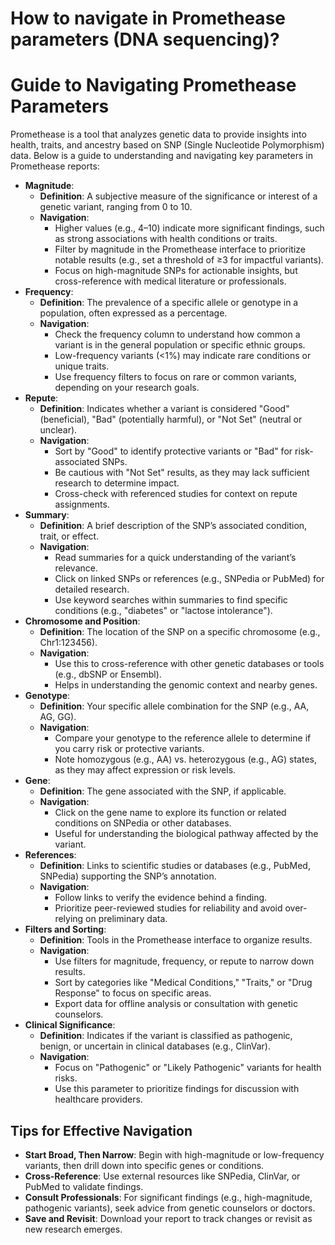 # How to navigate in Promethease parameters (DNA sequencing)?   
# Guide to Navigating Promethease Parameters   
Promethease is a tool that analyzes genetic data to provide insights into health, traits, and ancestry based on SNP (Single Nucleotide Polymorphism) data. Below is a guide to understanding and navigating key parameters in Promethease reports:   
- **Magnitude**:   
    - **Definition**: A subjective measure of the significance or interest of a genetic variant, ranging from 0 to 10.   
    - **Navigation**:   
        - Higher values (e.g., 4–10) indicate more significant findings, such as strong associations with health conditions or traits.   
        - Filter by magnitude in the Promethease interface to prioritize notable results (e.g., set a threshold of ≥3 for impactful variants).   
        - Focus on high-magnitude SNPs for actionable insights, but cross-reference with medical literature or professionals.   
- **Frequency**:   
    - **Definition**: The prevalence of a specific allele or genotype in a population, often expressed as a percentage.   
    - **Navigation**:   
        - Check the frequency column to understand how common a variant is in the general population or specific ethnic groups.   
        - Low-frequency variants (<1%) may indicate rare conditions or unique traits.   
        - Use frequency filters to focus on rare or common variants, depending on your research goals.   
- **Repute**:   
    - **Definition**: Indicates whether a variant is considered "Good" (beneficial), "Bad" (potentially harmful), or "Not Set" (neutral or unclear).   
    - **Navigation**:   
        - Sort by "Good" to identify protective variants or "Bad" for risk-associated SNPs.   
        - Be cautious with "Not Set" results, as they may lack sufficient research to determine impact.   
        - Cross-check with referenced studies for context on repute assignments.   
- **Summary**:   
    - **Definition**: A brief description of the SNP’s associated condition, trait, or effect.   
    - **Navigation**:   
        - Read summaries for a quick understanding of the variant’s relevance.   
        - Click on linked SNPs or references (e.g., SNPedia or PubMed) for detailed research.   
        - Use keyword searches within summaries to find specific conditions (e.g., "diabetes" or "lactose intolerance").   
- **Chromosome and Position**:   
    - **Definition**: The location of the SNP on a specific chromosome (e.g., Chr1:123456).   
    - **Navigation**:   
        - Use this to cross-reference with other genetic databases or tools (e.g., dbSNP or Ensembl).   
        - Helps in understanding the genomic context and nearby genes.   
- **Genotype**:   
    - **Definition**: Your specific allele combination for the SNP (e.g., AA, AG, GG).   
    - **Navigation**:   
        - Compare your genotype to the reference allele to determine if you carry risk or protective variants.   
        - Note homozygous (e.g., AA) vs. heterozygous (e.g., AG) states, as they may affect expression or risk levels.   
- **Gene**:   
    - **Definition**: The gene associated with the SNP, if applicable.   
    - **Navigation**:   
        - Click on the gene name to explore its function or related conditions on SNPedia or other databases.   
        - Useful for understanding the biological pathway affected by the variant.   
- **References**:   
    - **Definition**: Links to scientific studies or databases (e.g., PubMed, SNPedia) supporting the SNP’s annotation.   
    - **Navigation**:   
        - Follow links to verify the evidence behind a finding.   
        - Prioritize peer-reviewed studies for reliability and avoid over-relying on preliminary data.   
- **Filters and Sorting**:   
    - **Definition**: Tools in the Promethease interface to organize results.   
    - **Navigation**:   
        - Use filters for magnitude, frequency, or repute to narrow down results.   
        - Sort by categories like "Medical Conditions," "Traits," or "Drug Response" to focus on specific areas.   
        - Export data for offline analysis or consultation with genetic counselors.   
- **Clinical Significance**:   
    - **Definition**: Indicates if the variant is classified as pathogenic, benign, or uncertain in clinical databases (e.g., ClinVar).   
    - **Navigation**:   
        - Focus on "Pathogenic" or "Likely Pathogenic" variants for health risks.   
        - Use this parameter to prioritize findings for discussion with healthcare providers.   
   
## Tips for Effective Navigation   
- **Start Broad, Then Narrow**: Begin with high-magnitude or low-frequency variants, then drill down into specific genes or conditions.   
- **Cross-Reference**: Use external resources like SNPedia, ClinVar, or PubMed to validate findings.   
- **Consult Professionals**: For significant findings (e.g., high-magnitude, pathogenic variants), seek advice from genetic counselors or doctors.   
- **Save and Revisit**: Download your report to track changes or revisit as new research emerges.   
